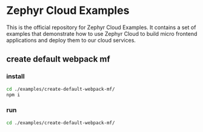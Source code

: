 # Zephyr Cloud Examples

This is the official repository for Zephyr Cloud Examples. It contains a set of examples that demonstrate how to use Zephyr Cloud to build
micro frontend applications and deploy them to our cloud services.

## create default webpack mf
### install
```bash
cd ./examples/create-default-webpack-mf/
npm i
```

### run
```bash
cd ./examples/create-default-webpack-mf/

```
